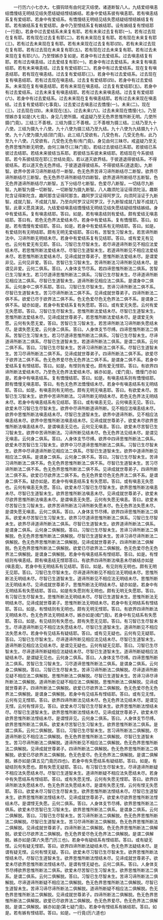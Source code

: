 <!-- { "loadSidebar": true } -->
　　一行历六小七亦大。七摄钩琐有由何定灭结使。诸道断智八人。九结爱结嗔恚结憍慢结无明结见结失愿结疑结悭结嫉结。若身中爱结系彼有嗔恚耶。若有嗔恚结系复有爱结耶。若身中有爱结系。有憍慢结无明结见结失愿结疑结悭结嫉结复有耶。若有嫉结系复有爱结耶。身中乃至悭结系复有嫉结耶。设有嫉结复有悭结耶(一行竟)。若身中过去爱结系未来复有耶。若有未来过去复有耶(一)。若有过去现在复有耶。若有现在过去复有耶(二)。若有未来现在复有耶。若有现在未来复有耶(三)。若有过去未来现在复有耶。若有未来现在过去复有耶(四)。若有未来过去现在复有耶。若有过去现在未来复有耶(五)。若有现在过去未来复有耶。若有过去未来现在复有耶(六)。乃至悭嫉亦复如是。若身中有过去爱结系。过去嗔恚结复有耶。若有过去嗔恚结。过去爱结复有耶(一)。若身中有过去爱结系。未来复有嗔恚结耶。若有未来嗔恚结。过去复有爱结耶(二)。若身中有过去爱结系。现在复有嗔恚结耶。若有现在嗔恚结。过去复有爱结耶(三)。若身中有过去爱结系。过去现在复有嗔恚结耶。若有过去现在嗔恚结。过去复有爱结耶(四)。若身中有过去爱结系。未来现在复有嗔恚结耶。若有未来现在嗔恚结。过去复有爱结耶(五)。若身中有过去爱结系。过去未来复有嗔恚结耶。若有过去未来嗔恚结。过去复有爱结耶(六)。若身中有过去爱结系。过去未来现在复有嗔恚结耶。若有过去未来现在嗔恚结。过去复有爱结耶(七事竟)。过去爱过去嗔恚过去憍慢(一)。未来(二)。现在(三)。过去现在(四)。未来现在(五)。过去未来(六)。过去未来现在憍慢(七)。乃至悭嫉亦复如是(大七竟)。身见几使所摄。戒盗疑乃至无色界思惟所断无明。几使所摄(门竟)。三结三不善根。三结为摄三不善根。三不善根为摄三结。三结乃至九十八使。三结为摄九十八使。九十八使为摄三结乃至九结。九十八使为九结摄九十八使。九十八使为摄九结(琐门竟)。此三结几受欲有。几受色有。几受无色有。此乃至九十八使。几受欲有。几受色无色有(有门竟)。身见由何三昧尽。戒盗疑乃至无色界思惟所断无明使。由何三昧尽(三昧门竟)。若结过去彼结已系耶。若彼结已系彼过去结耶。若结未来彼结当系耶。若彼结当系彼未来结耶。若结现在今系彼结耶。若今系彼结现在耶(三世结处竟)。若以道灭欲界结。于彼道退得彼结系。不得彼结系。若以道灭色无色界结。于彼道退得彼结系。不得彼结系(道退竟)。九断智。欲界中苦谛习谛所断结尽一断智。色无色界苦谛习谛所断结尽二断智。欲界尽谛所断结尽三断智。色无色界尽谛所断结尽四断智。欲界道谛所断结尽五断智。色无色界道谛所断结尽六断智。五下分结尽七断智。色爱尽八断智。一切结尽九断智。九断智为摄一切断智。一切断智为摄九断智。八人趣须陀洹证得须陀洹。趣斯陀含证得斯陀含。趣阿那含证得阿那含。趣阿罗汉证得阿罗汉。向须阿洹证于九断智。成就几智。不成就几智。乃至向阿罗汉证阿罗汉。于九断智成就几智不成就几智。此章义愿具演说。九结爱结嗔恚结憍慢结无明结见结失愿结疑结悭结嫉结。身中有爱结系。复有嗔恚结耶。答曰。如是。若有嗔恚结则有爱结。颇有爱结无嗔恚结耶。答曰有。若色无色界法爱结未尽。若身中有爱结系。复有憍慢耶。答曰。如是。若有憍慢有爱结耶。答曰。如是。若身中有爱结系有无明结耶。答曰。如是。有爱结则有无明结耶。颇有无明无爱结耶。答曰有。苦智生习智未生。若苦谛所断法中。习谛所断无明结未尽。若身中有爱结系复有见结耶。答曰。或有爱无有见也。云何有爱无有见耶。答曰。习智已生尽智未生。若尽谛道谛所断见不相应法爱结未尽。若思惟所断法爱结未尽。尽智已生道智未生。若道谛所断见不相应法爱结未尽。若思惟所断法爱结未尽。见谛成就世尊弟子。思惟所断法爱结未尽。是谓爱非见。云何见非爱。答曰。苦智已生习智未生。苦谛所断法习谛所断见结未尽。是谓见非爱。云何二俱系。答曰。人身体支节尽系。若四谛思惟所断法二俱系。苦智已生习智未生。若习尽道谛思惟所断法二俱系。习智已生尽智未生。尽谛道谛所断见相应法二俱系。尽智已生道智未生。道谛所断见相应法二俱系。是谓身中二俱系。云何身中二俱不系耶。答曰。习智已生尽智未生。苦谛习谛所断法二俱不系。尽智已生道智未生。苦习尽谛所断法二俱不系。见谛成就世尊弟子。四谛所断法二俱不系。欲爱已尽于欲界法二俱不系。色无色爱尽色无色界法二俱不系。是谓身二俱不系。疑亦如是。若身中有爱结系复有失愿耶。答曰。或有爱无失愿。云何有爱无失愿耶。答曰。习智已生尽智未生。思惟所断法爱结未尽。尽智已生道智未生。思惟所断法爱结未尽。见谛成就世尊弟子。若思惟所断法爱结未尽。是谓爱无失愿。云何有失愿无爱。答曰。苦智已生习智未生。若苦谛所断法习谛所断失愿结未尽。是谓失愿无爱。云何身二俱系。答曰。人身体支节尽缚。四谛思惟所断法二俱系。苦智已生习智未生。若习尽道谛思惟所断法二俱系。习智已生尽智未生。尽谛道谛所断法二俱系。尽智已生道智未生。若道谛所断法二俱系。是谓二俱系。云何二俱不系。答曰。习智已生尽智未生。苦谛习谛所断法二俱不系。尽智已生道智未生。苦习尽谛所断法二俱不系。见谛成就世尊弟子。四谛所断法二俱不系。欲爱尽于欲界法二俱不系。色无色界爱尽色无色界法二俱不系。是谓身二俱不系。若身中爱结系复有悭结耶。答曰。如是。有悭则有爱也。颇有爱无悭耶。答曰。有欲界四谛所断法爱结未尽。乃至色无色界法爱结未尽。嫉亦如是。(爱门竟)。憍慢门亦如是。若身中有嗔恚结系。复有憍慢结耶。答曰。如是。有嗔恚结系则有憍慢结耶。颇有憍慢无嗔恚耶。答曰。有色无色界法憍慢结未尽。若身中有嗔恚结系有无明结耶。答曰。如是。有嗔恚则有无明也。颇有无明无嗔恚耶。答曰。有欲爱未尽。苦智已生习智未生。欲界中苦谛所断法。习谛所断无明结未尽。若色无色界法无明结未尽。若身中有嗔恚结系有见结耶。答曰。或有嗔恚无见。云何嗔恚无见。答曰。欲爱未尽习智已生尽智未生。欲界中尽谛所断道谛所断。见不相应法嗔恚结未尽。欲界中思惟所断法嗔恚结未尽。尽智已生道智未生。欲界中道谛所断。见不相应法嗔恚结未尽。欲界中思惟所断法嗔恚结未尽。见谛成就世尊弟子。欲爱未尽欲界思惟所断法嗔恚结未尽。是谓嗔恚无见也。云何见无嗔恚。答曰。欲爱未尽苦智已生习智未生。欲界中苦谛所断法。习谛所断见结未尽。色无色界法见结未尽。是谓见无嗔恚。云何身二俱系。答曰。人身体支节尽缚。欲界中四谛思惟所断法二俱系。欲爱未尽苦智已生习智未生。欲界中习尽道谛思惟所断法二俱系。习智已生尽智未生。欲界中尽谛道谛所断见相应法二俱系。尽智已生道智未生。欲界中道谛所断见相应法二俱系。是谓身二俱系。云何身二俱不系。答曰。习智已生尽智未生。苦谛习谛所断法二俱不系。色无色界思惟所断法二俱不系。尽智已生道智未生。苦习尽谛所断法二俱不系。色无色界思惟所断法二俱不系。见谛成就世尊弟子。四谛所断法二俱不系。欲爱已尽欲界法二俱不系。色无色界爱尽色无色界法二俱不系。是谓身二俱不系。疑亦如是。若身中有嗔恚结系复有失愿耶。答曰。或有嗔恚无失愿也。云何有嗔恚无失愿。答曰。欲爱未尽习智已生尽智未生。欲界思惟所断法嗔恚未尽。尽智已生道智未生。欲界思惟所断法嗔恚未尽。见谛成就世尊弟子。欲爱未尽欲界思惟所断法嗔恚未尽。是谓嗔恚无失愿。云何有失愿无嗔恚。答曰。欲爱未尽苦智已生习智未生。欲界苦谛所断法习谛所断失愿未尽。色无色界法失愿未尽。是谓失愿无嗔恚。云何二俱系。答曰。人身体支节尽缚。欲界四谛思惟所断法二俱系。欲爱未尽苦智已生习智未生。欲界习尽道谛思惟所断法二俱系。习智已生尽智未生。欲界尽谛道谛所断法二俱系。尽智已生道智未生。欲界道谛所断法二俱系。是谓身二俱系。云何身二俱解脱。答曰。习智已生尽智未生。苦谛习谛所断法二俱解脱。色无色界思惟所断法二俱解脱。尽智已生道智未生。苦谛习谛尽谛所断法二俱解脱。色无色界思惟所断法二俱解脱。见谛成就世尊弟子。四谛所断法二俱解脱。色无色界思惟所断法二俱解脱。欲爱已尽欲界法二俱解脱。色无色爱尽色无色界法二俱解脱。是谓身二俱解脱。若身中有嗔恚结系有悭结耶。答曰。如是。有悭结则有嗔恚结。颇有嗔恚结无悭耶答曰。有欲界四谛所断法嗔恚未尽嫉结亦如是(嗔恚竟)。若身中有无明结系有见结耶。答曰。如是。有见则有无明也。颇有无明无见耶。答曰。习智已生尽智未生。尽谛道谛所断见不相应法无明结未尽。思惟所断法无明结未尽。尽智已生道智未生。道谛所断见不相应法无明结未尽。思惟所断法无明结未尽。见谛成就世尊弟子。思惟所断法无明结未尽。疑亦如是。若身中有无明结系有失愿结耶。答曰。如是有失愿则有无明也。颇有无明无失愿耶。答曰。有习智已生尽智未生。思惟所断法无明结未尽。尽智已生道智未生。思惟所断法无明结未尽。见谛成就世尊弟子。思惟所断法无明结未尽。若身中有无明结系有悭结耶。答曰。如是。有悭结则有无明也。颇有无明无悭耶。答曰。有欲界四谛所断法无明结未尽。色无色界法无明结未尽。嫉亦如是(痴门竟)。若身中有见结系有失愿耶。答曰。如是。有见结则有失愿也。颇有失愿无见耶。答曰。有习智已生尽智未生。尽谛道谛所断见不相应法失愿结未尽。尽智已生道智未生。道谛所断见不相应法失愿未尽。若身中有见结系有疑结耶。答曰。或有见无疑也。云何有见无疑耶。答曰。习智已生尽智未生。尽谛道谛所断见相应法见结未尽。尽智已生道智未生。道谛所断见相应法见结未尽。是谓见无疑也。云何有疑无见耶。答曰。习智已生尽智未生。尽谛道谛所断疑相应法疑结未尽。尽智已生道智未生。道谛所断疑相应法疑结未尽。是谓疑无见也。云何身二俱系。答曰。人身体支节尽缚。四谛思惟所断法二俱系。苦智已生习智未生。习尽道谛思惟所断法二俱系。是谓身二俱系。云何身二俱解脱。答曰。习智已生尽智未生。苦谛习谛所断法二俱解脱。尽谛道谛所断见疑不相应法二俱解脱。思惟所断法二俱解脱。尽智已生道智未生。苦谛习谛尽谛所断法二俱解脱。道谛所断见疑不相应法二俱解脱。思惟所断法二俱解脱。见谛成就世尊弟子。四谛所断法二俱解脱。欲爱已尽欲界法二俱解脱。色无色爱尽色无色界法二俱解脱。是谓身二俱解脱。若身中有见结系有悭结耶。答曰。或有见无悭。云何有见无悭耶。答曰。欲界四谛所断法见结未尽。色无色界法见结未尽。是谓见无悭。云何有悭非见。答曰。欲爱未尽习智已生尽智未生。欲界思惟所断法悭结未尽。尽智已生道智未生。欲界思惟所断法悭结未尽。见谛成就世尊弟子。欲爱未尽欲界思惟所断法悭结未尽。是谓悭非见。云何身二俱系。答曰。人身体支节尽缚。欲界思惟所断法二俱系。欲爱未尽苦智已生习智未生。欲界思惟所断法二俱系。是谓二俱系。云何二俱解脱。答曰。习智已生尽智未生。苦习谛所断法二俱解脱。尽道谛所断见不相应法二俱解脱。色无色界思惟所断法二俱解脱。尽智已生道智未生。苦习尽谛所断法二俱解脱。道谛所断见不相应法二俱解脱。色无色界思惟所断法二俱解脱。见谛成就世尊弟子。四谛所断法二俱解脱。色无色界思惟所断法二俱解脱。欲爱已尽欲界法二俱解脱。色无色爱尽。色无色界法二俱解脱。是谓二俱解脱。嫉亦如是(第五见门竟历四也)。若身中有失愿结系有疑结耶。答曰。如是。有疑结则有失愿也。颇有失愿无疑耶。答曰。有习智已生尽智未生。尽谛道谛所断疑不相应法失愿结未尽。尽智已生道智未生。道谛所断疑不相应法失愿结未尽。若身中有失愿结系有悭结耶。答曰。或有失愿无悭。云何有失愿无悭耶。答曰。欲界四谛所断法失愿结未尽。色无色界法失愿结未尽。是谓有失愿无悭。云何有悭无失愿耶。答曰。欲爱未尽习智已生尽智未生。欲界思惟所断法悭结未尽。尽智已生道智未生。欲界思惟所断法悭结未尽。见谛成就世尊弟子。欲爱未尽欲界思惟所断法悭结未尽。是谓悭无失愿。云何二俱系。答曰。人身体支节尽缚。欲界思惟所断法二俱系。欲爱未尽苦智已生习智未生。欲界思惟所断法二俱系。是谓身二俱系。云何二俱解脱。答曰。习智已生尽智未生。苦习谛所断法二俱解脱。色无色界思惟所断法二俱解脱。尽智已生道智未生。苦习尽谛所断法二俱解脱。色无色界思惟所断法二俱解脱。见谛成就世尊弟子。四谛所断法二俱解脱。色无色界思惟所断法二俱解脱。欲爱已尽欲界法二俱解脱。色无色界爱尽色无色界法二俱解脱。是谓二俱解脱。嫉亦如是(第六失愿门历三也)。若身中有疑结系有悭结耶。答曰。或有疑无悭。云何有疑无悭耶。答曰。欲界四谛所断法疑结未尽。色无色界法疑结未尽。是谓有疑无悭。云何有悭无疑。答曰。欲爱未尽习智已生尽智未生。欲界思惟所断法悭结未尽。尽智已生道智未生。欲界思惟所断法悭结未尽。见谛成就世尊弟子。欲爱未尽欲界思惟所断法悭结未尽。是谓有悭无疑也。云何二俱系。答曰。人身体支节尽缚欲界思惟所断法二俱系。欲爱未尽苦智已生习智未生。欲界思惟所断法二俱系。是谓二俱系。云何二俱解脱。答曰。习智已生尽智未生。苦谛习谛所断法二俱解脱。尽谛道谛所断疑不相应法二俱解脱。色无色界思惟所断法二俱解脱。尽智已生道智未生。苦谛习谛尽谛所断法二俱解脱。道谛所断疑不相应法二俱解脱。色无色界思惟所断法二俱解脱。见谛成就世尊弟子。四谛所断法二俱解脱。色无色界思惟所断法二俱解脱。欲爱已尽欲界法二俱解脱。色无色界爱尽。色无色界法二俱解脱。是谓二俱解脱。嫉亦如是(第七疑门竟)。若身中有悭结系有嫉结耶。答曰。如是。若有嫉有悭结耶。答曰。如是。一行竟(历六道也)
